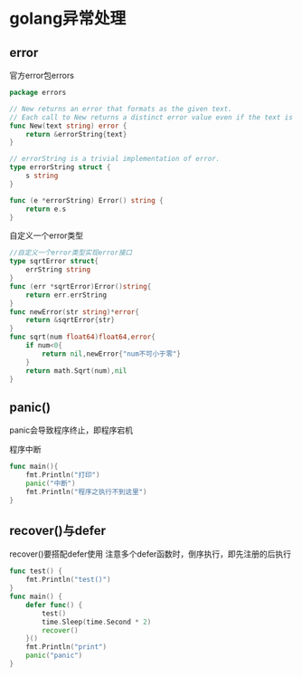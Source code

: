 # golang异常处理

## error

官方error包errors

~~~go
package errors

// New returns an error that formats as the given text.
// Each call to New returns a distinct error value even if the text is identical.
func New(text string) error {
	return &errorString{text}
}

// errorString is a trivial implementation of error.
type errorString struct {
	s string
}

func (e *errorString) Error() string {
	return e.s
}

~~~

自定义一个error类型

~~~go
//自定义一个error类型实现error接口
type sqrtError struct{
    errString string
}
func (err *sqrtError)Error()string{
    return err.errString
}
func newError(str string)*error{
    return &sqrtError{str}
}
func sqrt(num float64)float64,error{
    if num<0{
        return nil,newError{"num不可小于零"}
    }
    return math.Sqrt(num),nil
}
~~~

## panic()

panic会导致程序终止，即程序宕机

程序中断  

~~~go
func main(){
    fmt.Println("打印")
    panic("中断")
    fmt.Println("程序之执行不到这里")
}
~~~





## recover()与defer

recover()要搭配defer使用 注意多个defer函数时，倒序执行，即先注册的后执行

~~~go
func test() {
	fmt.Println("test()")
}
func main() {
	defer func() {
		test()
		time.Sleep(time.Second * 2)
		recover()
	}()
	fmt.Println("print")
	panic("panic")
}

~~~



